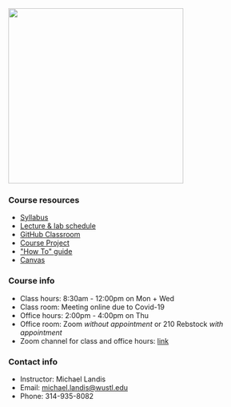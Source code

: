 <img src="assets/home/biol4220_logo_trim.png" width="350"/>

### Course resources
* [Syllabus](https://docs.google.com/document/d/1KF-E33A-oBGcFqy7ovui8jmQMkstPyF4UUDU_Gf-kd0/edit?usp=sharing)
* [Lecture & lab schedule](course_schedule.md)
* [GitHub Classroom](https://classroom.github.com/classrooms/69019055-practical-bioinformatics-f2020)
* [Course Project](course_project.md)
* ["How To" guide](how_to_guide.md)
* [Canvas](https://wustl.instructure.com/courses/54531)

### Course info

* Class hours: 8:30am - 12:00pm on Mon + Wed
* Class room: Meeting online due to Covid-19
* Office hours: 2:00pm - 4:00pm on Thu
* Office room: Zoom *without appointment* or 210 Rebstock *with appointment*
* Zoom channel for class and office hours: [link](https://wustl.zoom.us/j/93971192504?pwd=RHBaK3cwcys3SFJNSFVYME8zSW9GUT09
)

### Contact info
* Instructor: Michael Landis
* Email: michael.landis@wustl.edu
* Phone: 314-935-8082
